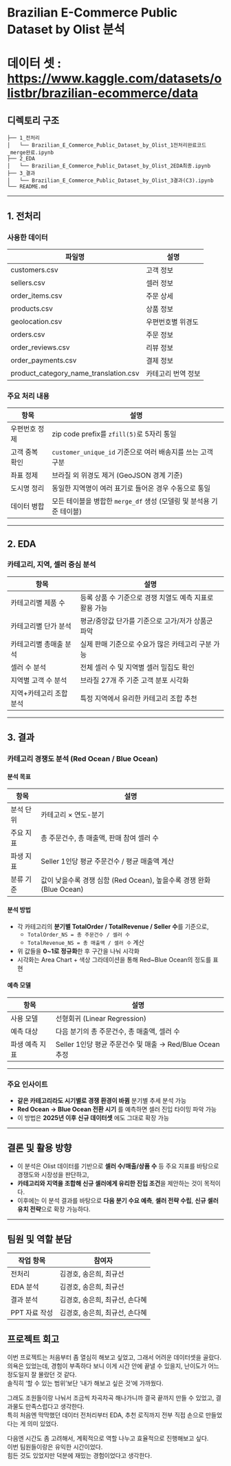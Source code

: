 # Brazilian E-Commerce Public Dataset by Olist 분석
# 데이터 셋 : https://www.kaggle.com/datasets/olistbr/brazilian-ecommerce/data

## 디렉토리 구조
```
├── 1_전처리
│   └── Brazilian_E_Commerce_Public_Dataset_by_Olist_1전처리완료코드_merge완료.ipynb
├── 2_EDA
│   └── Brazilian_E_Commerce_Public_Dataset_by_Olist_2EDA최종.ipynb
├── 3_결과
│   └── Brazilian_E_Commerce_Public_Dataset_by_Olist_3결과(C3).ipynb
└── README.md
```

---

## 1. 전처리

### 사용한 데이터

| 파일명                                 | 설명                          |
|----------------------------------------|-------------------------------|
| customers.csv                          | 고객 정보                     |
| sellers.csv                            | 셀러 정보                     |
| order_items.csv                        | 주문 상세                     |
| products.csv                           | 상품 정보                     |
| geolocation.csv                        | 우편번호별 위경도             |
| orders.csv                             | 주문 정보                     |
| order_reviews.csv                      | 리뷰 정보                     |
| order_payments.csv                     | 결제 정보                     |
| product_category_name_translation.csv | 카테고리 번역 정보            |

### 주요 처리 내용

| 항목             | 설명                                                                  |
|------------------|-----------------------------------------------------------------------|
| 우편번호 정제     | zip code prefix를 `zfill(5)`로 5자리 통일                             |
| 고객 중복 확인    | `customer_unique_id` 기준으로 여러 배송지를 쓰는 고객 구분             |
| 좌표 정제         | 브라질 외 위경도 제거 (GeoJSON 경계 기준)                             |
| 도시명 정리       | 동일한 지역명이 여러 표기로 들어온 경우 수동으로 통일                   |
| 데이터 병합       | 모든 테이블을 병합한 `merge_df` 생성 (모델링 및 분석용 기준 테이블)     |

---

## 2. EDA

### 카테고리, 지역, 셀러 중심 분석

| 항목                      | 설명                                                             |
|---------------------------|------------------------------------------------------------------|
| 카테고리별 제품 수         | 등록 상품 수 기준으로 경쟁 치열도 예측 지표로 활용 가능           |
| 카테고리별 단가 분석       | 평균/중앙값 단가를 기준으로 고가/저가 상품군 파악                |
| 카테고리별 총매출 분석     | 실제 판매 기준으로 수요가 많은 카테고리 구분 가능                 |
| 셀러 수 분석               | 전체 셀러 수 및 지역별 셀러 밀집도 확인                           |
| 지역별 고객 수 분석        | 브라질 27개 주 기준 고객 분포 시각화                             |
| 지역+카테고리 조합 분석    | 특정 지역에서 유리한 카테고리 조합 추천                          |

---

## 3. 결과

### 카테고리 경쟁도 분석 (Red Ocean / Blue Ocean)

#### 분석 목표

| 항목                         | 설명                                                                 |
|------------------------------|----------------------------------------------------------------------|
| 분석 단위                    | 카테고리 × 연도-분기                                                 |
| 주요 지표                    | 총 주문건수, 총 매출액, 판매 참여 셀러 수                           |
| 파생 지표                    | Seller 1인당 평균 주문건수 / 평균 매출액 계산                        |
| 분류 기준                    | 값이 낮을수록 경쟁 심함 (Red Ocean), 높을수록 경쟁 완화 (Blue Ocean) |

#### 분석 방법

- 각 카테고리의 **분기별 TotalOrder / TotalRevenue / Seller 수**를 기준으로,
  - `TotalOrder_NS = 총 주문건수 / 셀러 수`
  - `TotalRevenue_NS = 총 매출액 / 셀러 수` 계산
- 위 값들을 **0~1로 정규화**한 후 구간을 나눠 시각화
- 시각화는 Area Chart + 색상 그라데이션을 통해 Red~Blue Ocean의 정도를 표현

#### 예측 모델

| 항목          | 설명                                                       |
|---------------|------------------------------------------------------------|
| 사용 모델      | 선형회귀 (Linear Regression)                               |
| 예측 대상      | 다음 분기의 총 주문건수, 총 매출액, 셀러 수                |
| 파생 예측 지표 | Seller 1인당 평균 주문건수 및 매출 → Red/Blue Ocean 추정 |

---

### 주요 인사이트

- **같은 카테고리라도 시기별로 경쟁 환경이 바뀜** 분기별 추세 분석 가능
- **Red Ocean → Blue Ocean 전환 시기** 를 예측하면 셀러 진입 타이밍 파악 가능
- 이 방법은 **2025년 이후 신규 데이터셋** 에도 그대로 확장 가능

---

## 결론 및 활용 방향

- 이 분석은 Olist 데이터를 기반으로 **셀러 수/매출/상품 수** 등 주요 지표를 바탕으로 경쟁도와 시장성을 판단하고,
- **카테고리와 지역을 조합해 신규 셀러에게 유리한 진입 조건**을 제안하는 것이 목적이다.
- 이후에는 이 분석 결과를 바탕으로 **다음 분기 수요 예측**, **셀러 전략 수립**, **신규 셀러 유치 전략**으로 확장 가능하다.

---

## 팀원 및 역할 분담

| 작업 항목      | 참여자                     |
|----------------|-----------------------------|
| 전처리         | 김경호, 송은희, 최규선      |
| EDA 분석       | 김경호, 송은희, 최규선      |
| 결과 분석      | 김경호, 송은희, 최규선, 손다혜 |
| PPT 자료 작성  | 김경호, 송은희, 최규선, 손다혜 |

## 프로젝트 회고

이번 프로젝트는 처음부터 좀 열심히 해보고 싶었고, 그래서 어려운 데이터셋을 골랐다.  
의욕은 있었는데, 경험이 부족하다 보니 이게 시간 안에 끝낼 수 있을지, 난이도가 어느 정도일지 잘 몰랐던 것 같다.  
솔직히 ‘할 수 있는 범위’보단 ‘내가 해보고 싶은 것’에 가까웠다.

그래도 조원들이랑 나눠서 조금씩 차곡차곡 해나가니까 결국 끝까지 만들 수 있었고, 결과물도 만족스럽다고 생각한다.  
특히 처음엔 막막했던 데이터 전처리부터 EDA, 추천 로직까지 전부 직접 손으로 만들었다는 게 의미 있었다.

다음엔 시간도 좀 고려해서, 계획적으로 역할 나누고 효율적으로 진행해보고 싶다.  
이번 팀원들이랑은 유익한 시간이었다.  
힘든 것도 있었지만 덕분에 재밌는 경험이었다고 생각한다.

